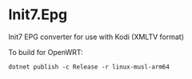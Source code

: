 # Init7.Epg

Init7 EPG converter for use with Kodi (XMLTV format)

To build for OpenWRT: 

```shell
dotnet publish -c Release -r linux-musl-arm64
```
